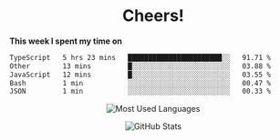 <h1 align="center">Cheers!</h1>

**This week I spent my time on**
<!--START_SECTION:waka-->

```txt
TypeScript   5 hrs 23 mins   ███████████████████████░░   91.71 %
Other        13 mins         █░░░░░░░░░░░░░░░░░░░░░░░░   03.88 %
JavaScript   12 mins         █░░░░░░░░░░░░░░░░░░░░░░░░   03.55 %
Bash         1 min           ░░░░░░░░░░░░░░░░░░░░░░░░░   00.47 %
JSON         1 min           ░░░░░░░░░░░░░░░░░░░░░░░░░   00.33 %
```

<!--END_SECTION:waka-->

<p align="center"><img src="https://github-readme-stats.vercel.app/api/top-langs/?username=thnkrn&layout=compact&hide=html&theme=tokyonight" alt="Most Used Languages" /></p>

<p align="center"><img src="https://github-readme-stats.vercel.app/api?username=thnkrn&show_icons=true&count_private=true&theme=tokyonight&show=reviews&hide_rank=false&rank_icon=github" alt="GitHub Stats" /></p>

<!-- <p align="center"><a href="https://wakatime.com"><img src="https://wakatime.com/share/@thnkrn/40092326-d1bd-471b-89da-9a7c63939402.png" /></p>
 -->
